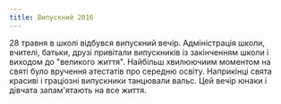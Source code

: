 ```yaml
---
title: Випускний 2016
---
```


28 травня в школі відбувся випускний вечір. Адміністрація школи, вчителі, батьки, друзі привітали випускників із закінченням школи і виходом до "великого життя". Найбільш хвилюючиим моментом на святі було вручення атестатів про середню освіту. Наприкінці свята красиві і граціозні випускники танцювали вальс. Цей вечір юнаки і дівчата запам'ятають на все життя.

<slideshow id="72157669699009915"></slideshow>
